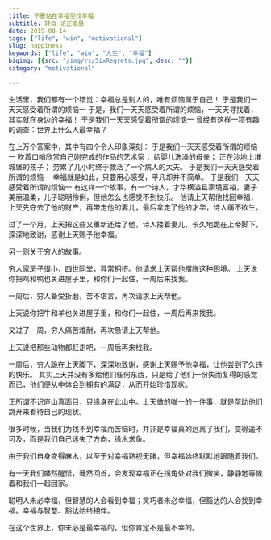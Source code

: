 ```yaml
---
title: 不要站在幸福里找幸福
subtitle: 转自 论正能量
date: 2019-08-14
tags: ["life", "win", "motivational"]
slug: happiness
keywords: ["life", "win", "人生", "幸福"]
bigimg: [{src: "/img/rs/SixRegrets.jpg", desc: ""}]
category: "motivational"

---
```

生活里，我们都有一个错觉：幸福总是别人的，唯有烦恼属于自己！
于是我们一天天感受着所谓的烦恼一
于是，我们一天天感受着所谓的烦恼，一天天寻找着，其实就在身边的幸福！
于是我们一天天感受着所谓的烦恼一
曾经有这样一项有趣的调查：世界上什么人最幸福？

<!--more-->

在上万个答案中，其中有四个令人印象深刻：
于是我们一天天感受着所谓的烦恼一
吹着口哨欣赏自己刚完成的作品的艺术家；
给婴儿洗澡的母亲；
正在沙地上堆城堡的孩子；
劳累了几小时终于救活了一个病人的大夫。
于是我们一天天感受着所谓的烦恼一
幸福就是如此，只要用心感受，平凡却并不简单。
于是我们一天天感受着所谓的烦恼一
有这样一个故事，有一个诗人，才华横溢且家境富裕，妻子美丽温柔，儿子聪明伶俐，但他怎么也感觉不到快乐。
他请上天帮他找回幸福，上天先夺去了他的财产，再带走他的妻儿，最后拿走了他的才华，诗人痛不欲生。

过了一个月，上天把这些又重新还给了他，诗人搂着妻儿，长久地跪在上帝脚下，深深地致谢，感谢上天赐予他幸福。

另一则关于穷人的故事。

穷人家房子很小，四世同堂，异常拥挤。他请求上天帮他摆脱这种困境。
上天说你把鸡和鸭也关进屋子里，和你们一起住，一周后来找我。

一周后，穷人备受折磨，苦不堪言，再次请求上天帮他。

上天说你把牛和羊也关进屋子里，和你们一起住，一周后再来找我。

又过了一周，穷人痛苦难耐，再次恳请上天帮他。

上天说把那些动物都赶走吧，一周后再来找我。

一周后，穷人跪在上天脚下，深深地致谢，感谢上天赐予他幸福，让他尝到了久违的快乐。 
其实上天并没有多给他们任何东西，只是给了他们一份失而复得的感觉而已，他们便从中体会到拥有的满足，从而开始珍惜现状。

正所谓不识庐山真面目，只缘身在此山中。上天做的唯一的一件事，就是帮助他们跳开来看待自己的现状。

很多时候，当我们为找不到幸福而苦恼时，并非是幸福真的远离了我们，变得遥不可及，而是我们自己迷失了方向，缘木求鱼。

由于我们自身变得麻木，以至于对幸福熟视无睹，但幸福始终默默地跟随着我们。

有一天我们幡然醒悟，蓦然回首，会发现幸福正在拐角处对我们微笑，静静地等候着和我们一起回家。

聪明人未必幸福，但智慧的人会看到幸福；灵巧者未必幸福，但豁达的人会找到幸福。幸福与智慧、豁达始终相伴。

在这个世界上，你未必是最幸福的，但你肯定不是最不幸的。

<!--adsense-self-->
